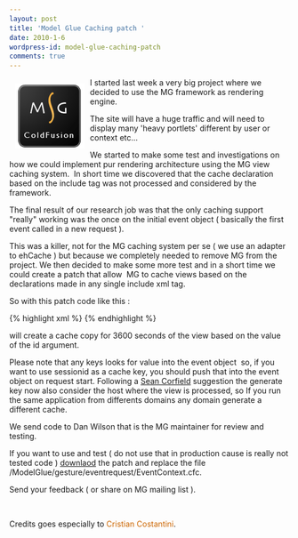 ```yaml
---
layout: post
title: 'Model Glue Caching patch '
date: 2010-1-6
wordpress-id: model-glue-caching-patch
comments: true
---
```

<p><img style="border: 0; float: left; margin: 10px;" src="/images/posts/mgLogo.gif" alt="" width="125" height="117" />I started last week a very big project where we decided to use the MG framework as rendering engine. </p>
<p>The site will have a huge traffic and will need to display many 'heavy portlets' different by user or context etc... </p>
<!--more-->
<p>We started to make some test and investigations on how we could implement pur rendering architecture using the MG view caching system.  In short time we discovered that the cache declaration based on the include tag was not processed and considered by the framework. </p>
<p>The final result of our research job was that the only caching support "really" working was the once on the initial event object ( basically the first event called in a new request ).</p>
<p>This was a killer, not for the MG caching system per se ( we use an adapter to ehCache ) but because we completely needed to remove MG from the project. We then decided to make some more test and in a short time we could create a patch that allow  MG to cache views based on the declarations made in any single include xml tag.</p>
<p>So with this patch code like this :</p>
{% highlight xml %}
<include name="myview" template="pages/web/css_js.cfm" cache="true" cacheKeyValues="id" cacheTimeout="3600"/>
{% endhighlight %}
<p>will create a cache copy for 3600 seconds of the view based on the value of the id argument.</p>
<p>Please note that any keys looks for value into the event object  so, if you want to use sessionid as a cache key, you should push that into the event object on request start. Following a <a href="http://corfield.org/" target="_blank">Sean Corfield</a> suggestion the generate key now also consider the host where the view is processed, so If you run the same application from differents domains any domain generate a different cache.</p>
<p>We send code to Dan Wilson that is the MG maintainer for review and testing.</p>
<p>If you want to use and test ( do not use that in production cause is really not tested code ) <a href="/get/mg/cache/EventContext.txt" target="_blank">downlaod</a> the patch and replace the file /ModelGlue/gesture/eventrequest/EventContext.cfc. </p>
<p>Send your feedback ( or share on MG mailing list ).</p>
<p> </p>
<p style="padding-top: 0px; padding-right: 0px; padding-bottom: 15px; padding-left: 0px; margin: 0px;">Credits goes especially to <a style="color: #cc6600; text-decoration: none;" href="/www.millemultimedia.it" target="_blank">Cristian Costantini</a>.</p>

